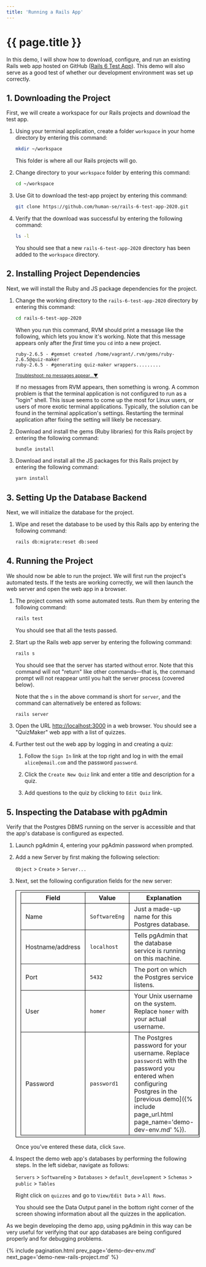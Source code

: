 ```yaml
---
title: 'Running a Rails App'
---
```

<style>
    .highlighter-rouge {
        white-space: nowrap;
    }

    th {
        white-space: nowrap;
    }

    table {
        border-collapse: collapse;
    }

    table, th, td {
        border: 1px solid black;
        padding: 0.25rem 0.75rem;
    }
</style>

# {{ page.title }}

In this demo, I will show how to download, configure, and run an existing Rails web app hosted on GitHub ([Rails 6 Test App](https://github.com/human-se/rails-6-test-app-2020)). This demo will also serve as a good test of whether our development environment was set up correctly.

## 1. Downloading the Project

First, we will create a workspace for our Rails projects and download the test app.

1. Using your terminal application, create a folder `workspace` in your home directory by entering this command:

    ```bash
    mkdir ~/workspace
    ```

    This folder is where all our Rails projects will go.

1. Change directory to your `workspace` folder by entering this command:

    ```bash
    cd ~/workspace
    ```

1. Use Git to download the test-app project by entering this command:

    ```bash
    git clone https://github.com/human-se/rails-6-test-app-2020.git
    ```

1. Verify that the download was successful by entering the following command:

    ```bash
    ls -l
    ```

    You should see that a new `rails-6-test-app-2020` directory has been added to the `workspace` directory.

## 2. Installing Project Dependencies

Next, we will install the Ruby and JS package dependencies for the project.

1. Change the working directory to the `rails-6-test-app-2020` directory by entering this command:

    ```bash
    cd rails-6-test-app-2020
    ```

    When you run this command, RVM should print a message like the following, which lets you know it's working. Note that this message appears only after the _first_ time you `cd` into a new project.

    ```text
    ruby-2.6.5 - #gemset created /home/vagrant/.rvm/gems/ruby-2.6.5@quiz-maker
    ruby-2.6.5 - #generating quiz-maker wrappers.........
    ```

    <span class="ml-2 text-nowrap"><small><a class="text-muted" data-toggle="collapse" href="#moreDetails3-5" role="button" aria-expanded="false" aria-controls="moreDetails3-5">Troubleshoot: no messages appear...▼</a></small></span>

    <div class="collapse" id="moreDetails3-5">
    <p class="text-muted mr-3 ml-3">
    If no messages from RVM appears, then something is wrong. A common problem is that the terminal application is not configured to run as a "login" shell. This issue seems to come up the most for Linux users, or users of more exotic terminal applications. Typically, the solution can be found in the terminal application's settings. Restarting the terminal application after fixing the setting will likely be necessary.
    </p>
    </div>

1. Download and install the gems (Ruby libraries) for this Rails project by entering the following command:

    ```bash
    bundle install
    ```

1. Download and install all the JS packages for this Rails project by entering the following command:

    ```bash
    yarn install
    ```

## 3. Setting Up the Database Backend

Next, we will initialize the database for the project.

1. Wipe and reset the database to be used by this Rails app by entering the following command:

    ```bash
    rails db:migrate:reset db:seed
    ```

## 4. Running the Project

We should now be able to run the project. We will first run the project's automated tests. If the tests are working correctly, we will then launch the web server and open the web app in a browser.

1. The project comes with some automated tests. Run them by entering the following command:

    ```bash
    rails test
    ```

    You should see that all the tests passed.

1. Start up the Rails web app server by entering the following command:

    ```bash
    rails s
    ```

    You should see that the server has started without error. Note that this command will not "return" like other commands—that is, the command prompt will not reappear until you halt the server process (covered below).

    Note that the `s` in the above command is short for `server`, and the command can alternatively be entered as follows:

    ```bash
    rails server
    ```

1. Open the URL <http://localhost:3000> in a web browser. You should see a "QuizMaker" web app with a list of quizzes.

1. Further test out the web app by logging in and creating a quiz:

    1. Follow the `Sign In` link at the top right and log in with the email `alice@email.com` and the password `password`.

    1. Click the `Create New Quiz` link and enter a title and description for a quiz.

    1. Add questions to the quiz by clicking to `Edit Quiz` link.

## 5. Inspecting the Database with pgAdmin

Verify that the Postgres DBMS running on the server is accessible and that the app's database is configured as expected.

1. Launch pgAdmin 4, entering your pgAdmin password when prompted.

1. Add a new Server by first making the following selection:

    `Object` > `Create` > `Server...`

1. Next, set the following configuration fields for the new server:

    | Field | Value | Explanation |
    | ----- | ----- | ----- |
    | Name | `SoftwareEng` | Just a made-up name for this Postgres database. |
    | Hostname/address | `localhost` | Tells pgAdmin that the database service is running on this machine. |
    | Port | `5432` | The port on which the Postgres service listens. |
    | User | `homer` | Your Unix username on the system. Replace `homer` with your actual username. |
    | Password | `password1` | The Postgres password for your username. Replace `password1` with the password you entered when configuring Postgres in the [previous demo]({% include page_url.html page_name='demo-dev-env.md' %}). |

    Once you've entered these data, click `Save`.

1. Inspect the demo web app's databases by performing the following steps. In the left sidebar, navigate as follows:

    `Servers` > `SoftwareEng` > `Databases` > `default_development` > `Schemas` > `public` > `Tables`

    Right click on `quizzes` and go to `View/Edit Data` > `All Rows`.

    You should see the Data Output panel in the bottom right corner of the screen showing information about all the quizzes in the application.

As we begin developing the demo app, using pgAdmin in this way can be very useful for verifying that our app databases are being configured properly and for debugging problems.

{% include pagination.html prev_page='demo-dev-env.md' next_page='demo-new-rails-project.md' %}
